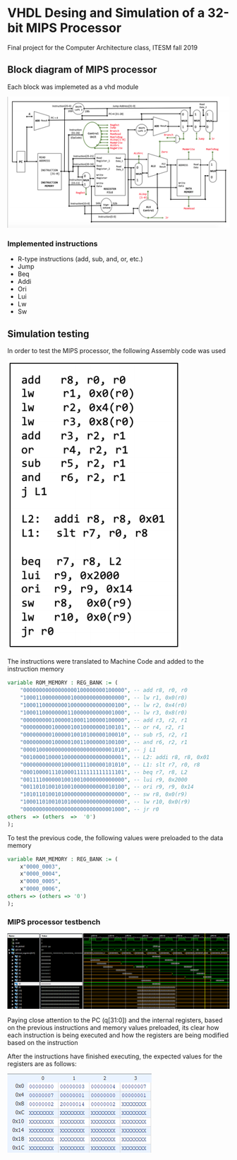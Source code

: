 # VHDL Desing and Simulation of a 32-bit MIPS Processor

Final project for the Computer Architecture class, ITESM fall 2019

## Block diagram of MIPS processor

Each block was implemeted as a vhd module

![Block diagram of MIPS processor](images/MIPS_processor_diagram.png)

### Implemented instructions 
* R-type instructions (add, sub, and, or, etc.)
* Jump
* Beq
* Addi
* Ori
* Lui
* Lw
* Sw

## Simulation testing

In order to test the MIPS processor, the following Assembly code was used

![Assembly code](images/Assembly_code.png)

The instructions were translated to Machine Code and added to the instruction memory 

```vhdl
variable ROM_MEMORY : REG_BANK := (
	"00000000000000000100000000100000", -- add r8, r0, r0
	"10001100000000010000000000000000", -- lw r1, 0x0(r0)
	"10001100000000100000000000000100", -- lw r2, 0x4(r0)
	"10001100000000110000000000001000", -- lw r3, 0x8(r0)
	"00000000010000010001100000100000", -- add r3, r2, r1
	"00000000010000010010000000100101", -- or r4, r2, r1
	"00000000010000010010100000100010", -- sub r5, r2, r1
	"00000000010000010011000000100100", -- and r6, r2, r1
	"00001000000000000000000000001010", -- j L1
	"00100001000010000000000000000001", -- L2: addi r8, r8, 0x01
	"00000000000010000011100000101010", -- L1: slt r7, r0, r8
	"00010000111010001111111111111101", -- beq r7, r8, L2
	"00111100000010010010000000000000", -- lui r9, 0x2000
	"00110101001010010000000000010100", -- ori r9, r9, 0x14
	"10101101001010000000000000000000", -- sw r8, 0x0(r9)
	"10001101001010100000000000000000", -- lw r10, 0x0(r9)
	"00000000000000000000000000001000", -- jr r0
others  => (others  =>  '0')
);
```

To test the previous code, the following values were preloaded to the data memory

```vhdl
variable RAM_MEMORY : REG_BANK := ( 
	x"0000_0003",
	x"0000_0004",
	x"0000_0005",
	x"0000_0006",
others => (others => '0') 
);
```

### MIPS processor testbench

![MIPS testbench](images/MIPS_testbench.PNG)

Paying close attention to the PC (q[31:0]) and the internal registers, based on the previous instructions and memory values preloaded, its clear how each instruction is being executed and how the registers are being modified based on the instruction

After the instructions have finished executing, the expected values for the registers are as follows:

![Registers](images/Registers.PNG)
